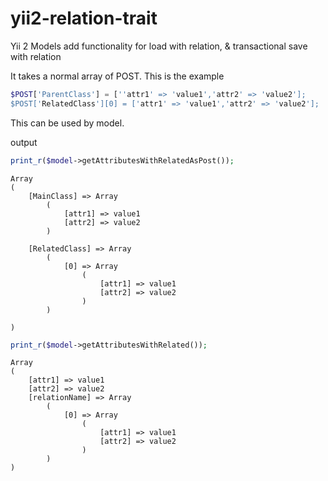 # yii2-relation-trait
Yii 2 Models add functionality for load with relation, &amp; transactional save with relation

It takes a normal array of POST. This is the example

```php
$POST['ParentClass'] = [''attr1' => 'value1','attr2' => 'value2'];
$POST['RelatedClass'][0] = ['attr1' => 'value1','attr2' => 'value2'];        
```

This can be used by model.

output 
```php
print_r($model->getAttributesWithRelatedAsPost());
```

```
Array
(
    [MainClass] => Array
        (
            [attr1] => value1
            [attr2] => value2
        )

    [RelatedClass] => Array
        (
            [0] => Array
                (
                    [attr1] => value1
                    [attr2] => value2
                )
        )

)
```

```php
print_r($model->getAttributesWithRelated());
```

```
Array
(
    [attr1] => value1
    [attr2] => value2
    [relationName] => Array
        (
            [0] => Array
                (
                    [attr1] => value1
                    [attr2] => value2
                )
        )
)
```
